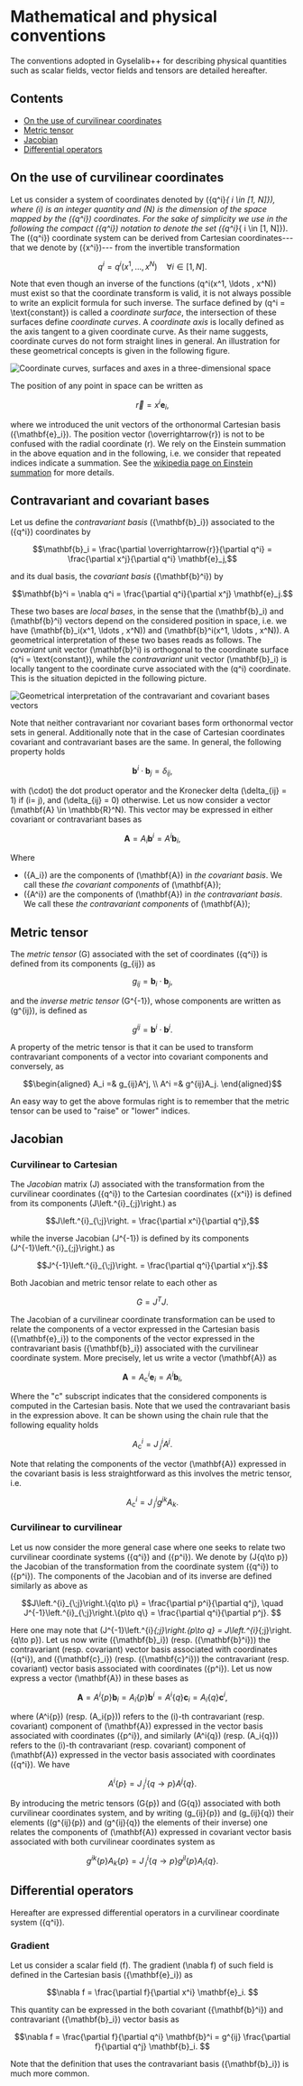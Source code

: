 # Mathematical and physical conventions

The conventions adopted in Gyselalib++ for describing physical quantities such as scalar fields, vector fields and tensors are detailed hereafter. 

## Contents

-  [On the use of curvilinear coordinates](#docs_mathematical_and_physical_conventions__On_the_use_of_curvilinear_coordinates)
-  [Metric tensor](#docs_mathematical_and_physical_conventions__Metric_tensor)
-  [Jacobian](#docs_mathematical_and_physical_conventions__Jacobian)
-  [Differential operators](#docs_mathematical_and_physical_conventions__Differential_operators)

## On the use of curvilinear coordinates

Let us consider a system of coordinates denoted by \(\{q^i\}_{ i \in [1, N]}\), where \(i\) is an integer quantity and \(N\) is the dimension of the space mapped by the \(\{q^i\}\) coordinates. For the sake of simplicity we use in the following the compact \(\{q^i\}\) notation to denote the set \(\{q^i\}_{ i \in [1, N]}\). The \(\{q^i\}\) coordinate system can be derived from Cartesian coordinates---that we denote by \(\{x^i\}\)--- from the invertible transformation 

```math
q^i = q^i(x^1, \ldots , x^N) \quad \forall i \in [1, N].
```

Note that even though an inverse of the functions \(q^i(x^1, \ldots , x^N)\) must exist so that the coordinate transform is valid, it is not always possible to write an explicit formula for such inverse. The surface defined by \(q^i = \text{constant}\) is called a *coordinate surface*, the intersection of these surfaces define *coordinate curves*. A *coordinate axis* is locally defined as the axis tangent to a given coordinate curve. As their name suggests, coordinate curves do not form straight lines in general. An illustration for these geometrical concepts is given in the following figure.

![Coordinate curves, surfaces and axes in a three-dimensional space](./curvilinear_coordinates_def.png "")

The position of any point in space can be written as

```math
\overrightarrow{r} = x^i \mathbf{e}_i,
```

where we introduced the unit vectors of the orthonormal Cartesian basis \(\{\mathbf{e}_i\}\). The position vector \(\overrightarrow{r}\) is not to be confused with the radial coordinate \(r\). We rely on the Einstein summation in the above equation and in the following, i.e. we consider that repeated indices indicate a summation. See the [wikipedia page on Einstein summation](https://en.wikipedia.org/wiki/Einstein_notation) for more details.

## Contravariant and covariant bases
Let us define the *contravariant basis* \(\{\mathbf{b}_i\}\) associated to the \(\{q^i\}\) coordinates by

```math
\mathbf{b}_i = \frac{\partial \overrightarrow{r}}{\partial q^i} = \frac{\partial x^j}{\partial q^i} \mathbf{e}_j,
```

and its dual basis, the *covariant basis* \(\{\mathbf{b}^i\}\) by

```math
\mathbf{b}^i = \nabla q^i = \frac{\partial q^i}{\partial x^j} \mathbf{e}_j.
```

These two bases are *local bases*, in the sense that the \(\mathbf{b}_i\) and \(\mathbf{b}^i\) vectors depend on the considered position in space, i.e. 
we have \(\mathbf{b}_i(x^1, \ldots , x^N)\) and \(\mathbf{b}^i(x^1, \ldots , x^N)\). A geometrical interpretation of these two bases reads as follows. The *covariant* unit vector \(\mathbf{b}^i\) is orthogonal to the coordinate surface \(q^i = \text{constant}\), while the *contravariant* unit vector \(\mathbf{b}_i\) is locally tangent to the coordinate curve associated with the \(q^i\) coordinate. This is the situation depicted in the following picture.

![Geometrical interpretation of the contravariant and covariant bases vectors](./curvilinear_coordinates_contravariant_covariant_bases.png)


Note that neither contravariant nor covariant bases form orthonormal vector sets in general. Additionally note that in the case of Cartesian coordinates covariant and contravariant bases are the same. In general, the following property holds 
```math
\mathbf{b}^i \cdot \mathbf{b}_j = \delta_{ij}, 
```

with \(\cdot\) the dot product operator and the Kronecker delta \(\delta_{ij} = 1\) if \(i= j\), and \(\delta_{ij} = 0\) otherwise. Let us now consider a vector \(\mathbf{A} \in \mathbb{R}^N\). This vector may be expressed in either covariant or contravariant bases as

```math
\mathbf{A} = A_i \mathbf{b}^i = A^i \mathbf{b}_i, 
```

Where 
- \(\{A_i\}\) are the components of \(\mathbf{A}\) in *the covariant basis*. We call these *the covariant components* of \(\mathbf{A}\);
- \(\{A^i\}\) are the components of \(\mathbf{A}\) in *the contravariant basis*. We call these *the contravariant components* of \(\mathbf{A}\);

## Metric tensor

The *metric tensor* \(G\) associated with the set of coordinates \(\{q^i\}\) is defined from its components \(g_{ij}\) as

```math
g_{ij} = \mathbf{b}_i \cdot \mathbf{b}_j,
```

and the *inverse metric tensor* \(G^{-1}\), whose components are written as \(g^{ij}\), is defined as

```math
g^{ij} = \mathbf{b}^i \cdot \mathbf{b}^j.
```

A property of the metric tensor is that it can be used to transform contravariant components of a vector into covariant components and conversely, as 

```math
\begin{aligned}
A_i =& g_{ij}A^j, \\
A^i =& g^{ij}A_j.
\end{aligned}
```

An easy way to get the above formulas right is to remember that the metric tensor can be used to "raise" or "lower" indices. 

## Jacobian

### Curvilinear to Cartesian

The *Jacobian* matrix \(J\) associated with the transformation from the curvilinear coordinates \(\{q^i\}\) to the Cartesian coordinates \(\{x^i\}\) is defined from its components \(J\left.^{i}_{\;j}\right.\) as 

```math
J\left.^{i}_{\;j}\right. = \frac{\partial x^i}{\partial q^j},
```

while the inverse Jacobian \(J^{-1}\) is defined by its components \(J^{-1}\left.^{i}_{\;j}\right.\) as 

```math
J^{-1}\left.^{i}_{\;j}\right. = \frac{\partial q^i}{\partial x^j}.
```

Both Jacobian and metric tensor relate to each other as

```math
G = J^{T}J.
```

The Jacobian of a curvilinear coordinate transformation can be used to relate the components of a vector expressed in the Cartesian basis \(\{\mathbf{e}_i\}\) to the components of the vector expressed in the contravariant basis \(\{\mathbf{b}_i\}\) associated with the curvilinear coordinate system. More precisely, let us write a vector \(\mathbf{A}\) as 

```math
\mathbf{A} = A^i_\text{c} \mathbf{e}_i = A^i \mathbf{b}_i, 
```

Where the "c" subscript indicates that the considered components is computed in the Cartesian basis. Note that we used the contravariant basis in the expression above. It can be shown using the chain rule that the following equality holds

```math
A^i_\text{c} = J\left.^{i}_{\;j}\right. A^j. 
```

Note that relating the components of the vector \(\mathbf{A}\) expressed in the covariant basis is less straightforward as this involves the metric tensor, i.e.  

```math
A^i_\text{c} = J\left.^{i}_{\;j}\right. g^{jk}A_k. 
```

### Curvilinear to curvilinear

Let us now consider the more general case where one seeks to relate two curvilinear coordinate systems \(\{q^i\}\) and \(\{p^i\}\). We denote by \(J\{q\to p\}\) the Jacobian of the transformation from the coordinate system \(\{q^i\}\) to \(\{p^i\}\). The components of the Jacobian and of its inverse are defined similarly as above as 

```math
J\left.^{i}_{\;j}\right.\{q\to p\} = \frac{\partial p^i}{\partial q^j}, \quad J^{-1}\left.^{i}_{\;j}\right.\{p\to q\} = \frac{\partial q^i}{\partial p^j}. 
```

Here one may note that \(J^{-1}\left.^{i}_{\;j}\right.\{p\to q\} = J\left.^{i}_{\;j}\right.\{q\to p\}\). Let us now write \(\{\mathbf{b}_i\}\) (resp. \(\{\mathbf{b}^i\}\)) the contravariant (resp. covariant) vector basis associated with coordinates \(\{q^i\}\), and \(\{\mathbf{c}_i\}\) (resp. \(\{\mathbf{c}^i\}\)) the contravariant (resp. covariant) vector basis associated with coordinates \(\{p^i\}\). Let us now express a vector \(\mathbf{A}\) in these bases as 

```math
\mathbf{A} = A^i\{p\} \mathbf{b}_i = A_i\{p\} \mathbf{b}^i = A^i\{q\} \mathbf{c}_i = A_i\{q\} \mathbf{c}^i, 
```

where \(A^i\{p\}\) (resp. \(A_i\{p\}\)) refers to the \(i\)-th contravariant (resp. covariant) component of \(\mathbf{A}\) expressed in the vector basis associated with coordinates \(\{p^i\}\), and similarly \(A^i\{q\}\) (resp. \(A_i\{q\}\)) refers to the \(i\)-th contravariant (resp. covariant) component of \(\mathbf{A}\) expressed in the vector basis associated with coordinates \(\{q^i\}\). We have

```math
A^i\{p\} = J\left.^{i}_{\;j}\right.\{q\to p\} A^j\{q\}. 
```

By introducing the metric tensors \(G\{p\}\)  and \(G\{q\}\) associated with both curvilinear coordinates system, and by writing \(g_{ij}\{p\}\) and \(g_{ij}\{q\}\) their elements (\(g^{ij}\{p\}\) and \(g^{ij}\{q\}\) the elements of their inverse) one relates the components of \(\mathbf{A}\) expressed in covariant vector basis associated with both curvilinear coordinates system as 

```math
g^{ik}\{p\}A_k\{p\} = J\left.^{i}_{\;j}\right.\{q\to p\}g^{jl}\{p\} A_l\{q\}. 
```

## Differential operators

Hereafter are expressed differential operators in a curvilinear coordinate system \(\{q^i\}\). 

### Gradient

Let us consider a scalar field \(f\). The gradient \(\nabla f\) of such field is defined in the Cartesian basis \(\{\mathbf{e}_i\}\) as

```math
\nabla f = \frac{\partial f}{\partial x^i} \mathbf{e}_i. 
```

This quantity can be expressed in the both covariant \(\{\mathbf{b}^i\}\) and contravariant \(\{\mathbf{b}_i\}\)  vector basis as

```math
\nabla f = \frac{\partial f}{\partial q^i} \mathbf{b}^i = g^{ij} \frac{\partial f}{\partial q^j} \mathbf{b}_i. 
```

Note that the definition that uses the contravariant basis \(\{\mathbf{b}_i\}\) is much more common. 
